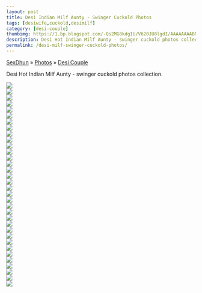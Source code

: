 ```yaml
---
layout: post
title: Desi Indian Milf Aunty - Swinger Cuckold Photos
tags: [desiwife,cuckold,desimilf]
category: [desi-couple]
thumbimg: https://1.bp.blogspot.com/-Qs2MG8kdgIU/V620JU8lgdI/AAAAAAAABNc/zD0K_9wyf2o9fPZJ86SEj6o6wPB_uBdgQCLcB/s200/Desi%2Bindian%2Bmilf%2Baunty%2B-%2Bswinger%2Bcuckold%2Bphotos%2B%25281%2529.jpg
description: Desi Hot Indian Milf Aunty - swinger cuckold photos collection.
permalink: /desi-milf-swinger-cuckold-photos/
---
```


<div class="breadcrumb">
<span itemscope='itemscope' itemtype='http://data-vocabulary.org/Breadcrumb'><a href="/" itemprop="url"><span title="SexDhun" itemprop='title'>SexDhun</span></a></span>
<span itemscope='itemscope' itemtype='http://data-vocabulary.org/Breadcrumb'>&#187; <a href="/photos/" itemprop="url"><span title="Photos" itemprop='title'>Photos</span></a></span>
<span itemscope='itemscope' itemtype='http://data-vocabulary.org/Breadcrumb'>&#187; <a href="/photos/desi-couple/" itemprop="url"><span title="Desi Couple" itemprop='title'>Desi Couple</span></a></span>
</div>

Desi Hot Indian Milf Aunty - swinger cuckold photos collection.

<a href="https://1.bp.blogspot.com/-Qs2MG8kdgIU/V620JU8lgdI/AAAAAAAABNc/zD0K_9wyf2o9fPZJ86SEj6o6wPB_uBdgQCLcB/s1600/Desi%2Bindian%2Bmilf%2Baunty%2B-%2Bswinger%2Bcuckold%2Bphotos%2B%25281%2529.jpg"><img class="img-responsive" src="https://1.bp.blogspot.com/-Qs2MG8kdgIU/V620JU8lgdI/AAAAAAAABNc/zD0K_9wyf2o9fPZJ86SEj6o6wPB_uBdgQCLcB/s320/Desi%2Bindian%2Bmilf%2Baunty%2B-%2Bswinger%2Bcuckold%2Bphotos%2B%25281%2529.jpg"/></a><br/>
<a href="https://4.bp.blogspot.com/-9iDVxiZtQ_s/V620PFf__kI/AAAAAAAABOA/NSYQwhhbETYQsxW7vFidiKHhNMp5q4rBACLcB/s1600/Desi%2Bindian%2Bmilf%2Baunty%2B-%2Bswinger%2Bcuckold%2Bphotos%2B%25282%2529.jpg"><img class="img-responsive" src="https://4.bp.blogspot.com/-9iDVxiZtQ_s/V620PFf__kI/AAAAAAAABOA/NSYQwhhbETYQsxW7vFidiKHhNMp5q4rBACLcB/s320/Desi%2Bindian%2Bmilf%2Baunty%2B-%2Bswinger%2Bcuckold%2Bphotos%2B%25282%2529.jpg"/></a><br/>
<a href="https://2.bp.blogspot.com/-7_5Alc6RrcY/V620R8JnBUI/AAAAAAAABOs/1rI-TWXiJyQ0dW-HfUHyTgPHtlArAcVeQCLcB/s1600/Desi%2Bindian%2Bmilf%2Baunty%2B-%2Bswinger%2Bcuckold%2Bphotos%2B%25283%2529.jpg"><img class="img-responsive" src="https://2.bp.blogspot.com/-7_5Alc6RrcY/V620R8JnBUI/AAAAAAAABOs/1rI-TWXiJyQ0dW-HfUHyTgPHtlArAcVeQCLcB/s320/Desi%2Bindian%2Bmilf%2Baunty%2B-%2Bswinger%2Bcuckold%2Bphotos%2B%25283%2529.jpg"/></a><br/>
<a href="https://4.bp.blogspot.com/-2mXOEIKDC8M/V620TiS3HWI/AAAAAAAABPI/ob2Eqv5HMww-GyUZ82qbtiltd6DLIBd1QCLcB/s1600/Desi%2Bindian%2Bmilf%2Baunty%2B-%2Bswinger%2Bcuckold%2Bphotos%2B%25284%2529.jpg"><img class="img-responsive" src="https://4.bp.blogspot.com/-2mXOEIKDC8M/V620TiS3HWI/AAAAAAAABPI/ob2Eqv5HMww-GyUZ82qbtiltd6DLIBd1QCLcB/s320/Desi%2Bindian%2Bmilf%2Baunty%2B-%2Bswinger%2Bcuckold%2Bphotos%2B%25284%2529.jpg"/></a><br/>
<a href="https://3.bp.blogspot.com/-R_SUNNQqmYA/V620TiSpiTI/AAAAAAAABPE/v0PueCADCM8iOrhHfwqrt-xPTmkR236YQCLcB/s1600/Desi%2Bindian%2Bmilf%2Baunty%2B-%2Bswinger%2Bcuckold%2Bphotos%2B%25285%2529.jpg"><img class="img-responsive" src="https://3.bp.blogspot.com/-R_SUNNQqmYA/V620TiSpiTI/AAAAAAAABPE/v0PueCADCM8iOrhHfwqrt-xPTmkR236YQCLcB/s320/Desi%2Bindian%2Bmilf%2Baunty%2B-%2Bswinger%2Bcuckold%2Bphotos%2B%25285%2529.jpg"/></a><br/>
<a href="https://3.bp.blogspot.com/-yhtsKN5eruA/V620TytRIkI/AAAAAAAABPM/RNiKbNmoH5Usq982zD9QFv-C0DwW6ZoOwCLcB/s1600/Desi%2Bindian%2Bmilf%2Baunty%2B-%2Bswinger%2Bcuckold%2Bphotos%2B%25286%2529.jpg"><img class="img-responsive" src="https://3.bp.blogspot.com/-yhtsKN5eruA/V620TytRIkI/AAAAAAAABPM/RNiKbNmoH5Usq982zD9QFv-C0DwW6ZoOwCLcB/s320/Desi%2Bindian%2Bmilf%2Baunty%2B-%2Bswinger%2Bcuckold%2Bphotos%2B%25286%2529.jpg"/></a><br/>
<a href="https://3.bp.blogspot.com/-73zVncNpdAw/V620UDH-9bI/AAAAAAAABPQ/q_pniYMDKmghMezt0Yli1DrT0iaZFtXeACLcB/s1600/Desi%2Bindian%2Bmilf%2Baunty%2B-%2Bswinger%2Bcuckold%2Bphotos%2B%25287%2529.jpg"><img class="img-responsive" src="https://3.bp.blogspot.com/-73zVncNpdAw/V620UDH-9bI/AAAAAAAABPQ/q_pniYMDKmghMezt0Yli1DrT0iaZFtXeACLcB/s320/Desi%2Bindian%2Bmilf%2Baunty%2B-%2Bswinger%2Bcuckold%2Bphotos%2B%25287%2529.jpg"/></a><br/>
<a href="https://2.bp.blogspot.com/-V9oAd68ncvo/V620USQrlfI/AAAAAAAABPU/EEgsotDr7VEOnmr-IXaKVYaAww7MLv4fQCLcB/s1600/Desi%2Bindian%2Bmilf%2Baunty%2B-%2Bswinger%2Bcuckold%2Bphotos%2B%25288%2529.jpg"><img class="img-responsive" src="https://2.bp.blogspot.com/-V9oAd68ncvo/V620USQrlfI/AAAAAAAABPU/EEgsotDr7VEOnmr-IXaKVYaAww7MLv4fQCLcB/s320/Desi%2Bindian%2Bmilf%2Baunty%2B-%2Bswinger%2Bcuckold%2Bphotos%2B%25288%2529.jpg"/></a><br/>
<a href="https://3.bp.blogspot.com/-2YxuF6t247U/V620UvrENmI/AAAAAAAABPY/l6pAJBswHYED4R9tRShLv5NiF2EtipukgCLcB/s1600/Desi%2Bindian%2Bmilf%2Baunty%2B-%2Bswinger%2Bcuckold%2Bphotos%2B%25289%2529.jpg"><img class="img-responsive" src="https://3.bp.blogspot.com/-2YxuF6t247U/V620UvrENmI/AAAAAAAABPY/l6pAJBswHYED4R9tRShLv5NiF2EtipukgCLcB/s320/Desi%2Bindian%2Bmilf%2Baunty%2B-%2Bswinger%2Bcuckold%2Bphotos%2B%25289%2529.jpg"/></a><br/>
<a href="https://3.bp.blogspot.com/-mTVYV3-qhhk/V620JI3sn1I/AAAAAAAABNU/iLBpQ-Tx2-g5I4g5r-P_zWCqnLSQP0E3gCLcB/s1600/Desi%2Bindian%2Bmilf%2Baunty%2B-%2Bswinger%2Bcuckold%2Bphotos%2B%252810%2529.jpg"><img class="img-responsive" src="https://3.bp.blogspot.com/-mTVYV3-qhhk/V620JI3sn1I/AAAAAAAABNU/iLBpQ-Tx2-g5I4g5r-P_zWCqnLSQP0E3gCLcB/s320/Desi%2Bindian%2Bmilf%2Baunty%2B-%2Bswinger%2Bcuckold%2Bphotos%2B%252810%2529.jpg"/></a><br/>
<a href="https://3.bp.blogspot.com/-zRoQVB7uAks/V620JW2IFtI/AAAAAAAABNY/RG-2PJycDQc2RHMprkJOkZumK88_xA0AACLcB/s1600/Desi%2Bindian%2Bmilf%2Baunty%2B-%2Bswinger%2Bcuckold%2Bphotos%2B%252811%2529.jpg"><img class="img-responsive" src="https://3.bp.blogspot.com/-zRoQVB7uAks/V620JW2IFtI/AAAAAAAABNY/RG-2PJycDQc2RHMprkJOkZumK88_xA0AACLcB/s320/Desi%2Bindian%2Bmilf%2Baunty%2B-%2Bswinger%2Bcuckold%2Bphotos%2B%252811%2529.jpg"/></a><br/>
<a href="https://3.bp.blogspot.com/-xTfPJT5lfF4/V620NqTEcVI/AAAAAAAABNo/f5wEbbHu0JgOe31gBHuzbb-GO0Fmvn-PQCLcB/s1600/Desi%2Bindian%2Bmilf%2Baunty%2B-%2Bswinger%2Bcuckold%2Bphotos%2B%252812%2529.jpg"><img class="img-responsive" src="https://3.bp.blogspot.com/-xTfPJT5lfF4/V620NqTEcVI/AAAAAAAABNo/f5wEbbHu0JgOe31gBHuzbb-GO0Fmvn-PQCLcB/s320/Desi%2Bindian%2Bmilf%2Baunty%2B-%2Bswinger%2Bcuckold%2Bphotos%2B%252812%2529.jpg" /></a><br/>
<a href="https://2.bp.blogspot.com/-_r2J10NhSJY/V620NTOskNI/AAAAAAAABNg/mgAhapVflAEwMwLV042NDP4thx29rU8TgCLcB/s1600/Desi%2Bindian%2Bmilf%2Baunty%2B-%2Bswinger%2Bcuckold%2Bphotos%2B%252813%2529.jpg"><img class="img-responsive" src="https://2.bp.blogspot.com/-_r2J10NhSJY/V620NTOskNI/AAAAAAAABNg/mgAhapVflAEwMwLV042NDP4thx29rU8TgCLcB/s320/Desi%2Bindian%2Bmilf%2Baunty%2B-%2Bswinger%2Bcuckold%2Bphotos%2B%252813%2529.jpg" /></a><br/>
<a href="https://2.bp.blogspot.com/-pUul0rLUDPI/V620Nf1yreI/AAAAAAAABNk/ibS2vT8OdbYI30ORtctm1QwkvghREllswCLcB/s1600/Desi%2Bindian%2Bmilf%2Baunty%2B-%2Bswinger%2Bcuckold%2Bphotos%2B%252814%2529.jpg"><img class="img-responsive" src="https://2.bp.blogspot.com/-pUul0rLUDPI/V620Nf1yreI/AAAAAAAABNk/ibS2vT8OdbYI30ORtctm1QwkvghREllswCLcB/s320/Desi%2Bindian%2Bmilf%2Baunty%2B-%2Bswinger%2Bcuckold%2Bphotos%2B%252814%2529.jpg" /></a><br/>
<a href="https://4.bp.blogspot.com/-wB9X-3xqdks/V620OOn71TI/AAAAAAAABNs/xB_tjWZrY6I1S5qxCXVqnspVfRPsNFU6QCLcB/s1600/Desi%2Bindian%2Bmilf%2Baunty%2B-%2Bswinger%2Bcuckold%2Bphotos%2B%252815%2529.jpg"><img class="img-responsive" src="https://4.bp.blogspot.com/-wB9X-3xqdks/V620OOn71TI/AAAAAAAABNs/xB_tjWZrY6I1S5qxCXVqnspVfRPsNFU6QCLcB/s320/Desi%2Bindian%2Bmilf%2Baunty%2B-%2Bswinger%2Bcuckold%2Bphotos%2B%252815%2529.jpg" /></a><br/>
<a href="https://4.bp.blogspot.com/-xbmSxN8WQ10/V620OSF-R4I/AAAAAAAABN0/H1thVL00BpMsNDPGn2ZDnN7cMtGEncyoQCLcB/s1600/Desi%2Bindian%2Bmilf%2Baunty%2B-%2Bswinger%2Bcuckold%2Bphotos%2B%252816%2529.jpg"><img class="img-responsive" src="https://4.bp.blogspot.com/-xbmSxN8WQ10/V620OSF-R4I/AAAAAAAABN0/H1thVL00BpMsNDPGn2ZDnN7cMtGEncyoQCLcB/s320/Desi%2Bindian%2Bmilf%2Baunty%2B-%2Bswinger%2Bcuckold%2Bphotos%2B%252816%2529.jpg" /></a><br/>
<a href="https://3.bp.blogspot.com/-WTTNTbN-Wns/V620OSb-ckI/AAAAAAAABNw/QDRbEGytGpEr_GPiWamn8Wu4g0pKvI8OwCLcB/s1600/Desi%2Bindian%2Bmilf%2Baunty%2B-%2Bswinger%2Bcuckold%2Bphotos%2B%252817%2529.jpg"><img class="img-responsive" src="https://3.bp.blogspot.com/-WTTNTbN-Wns/V620OSb-ckI/AAAAAAAABNw/QDRbEGytGpEr_GPiWamn8Wu4g0pKvI8OwCLcB/s320/Desi%2Bindian%2Bmilf%2Baunty%2B-%2Bswinger%2Bcuckold%2Bphotos%2B%252817%2529.jpg" /></a><br/>
<a href="https://3.bp.blogspot.com/-CUhDMIAUkDg/V620Om07xHI/AAAAAAAABN4/1bHgMJGkcHcFclGW6zggqW55C813mj1kwCLcB/s1600/Desi%2Bindian%2Bmilf%2Baunty%2B-%2Bswinger%2Bcuckold%2Bphotos%2B%252818%2529.jpg"><img class="img-responsive" src="https://3.bp.blogspot.com/-CUhDMIAUkDg/V620Om07xHI/AAAAAAAABN4/1bHgMJGkcHcFclGW6zggqW55C813mj1kwCLcB/s320/Desi%2Bindian%2Bmilf%2Baunty%2B-%2Bswinger%2Bcuckold%2Bphotos%2B%252818%2529.jpg" /></a><br/>
<a href="https://1.bp.blogspot.com/-9f0E-MXEgZg/V620O73z2dI/AAAAAAAABN8/3fvKdGdUnH0vy9Yedh-dAd6KHn_nzDw-ACLcB/s1600/Desi%2Bindian%2Bmilf%2Baunty%2B-%2Bswinger%2Bcuckold%2Bphotos%2B%252819%2529.jpg"><img class="img-responsive" src="https://1.bp.blogspot.com/-9f0E-MXEgZg/V620O73z2dI/AAAAAAAABN8/3fvKdGdUnH0vy9Yedh-dAd6KHn_nzDw-ACLcB/s320/Desi%2Bindian%2Bmilf%2Baunty%2B-%2Bswinger%2Bcuckold%2Bphotos%2B%252819%2529.jpg"/></a><br/>
<a href="https://1.bp.blogspot.com/-RchzoV7i2eA/V620PdVbs3I/AAAAAAAABOE/0Ob4FdsugAEkmKY6Tr-YjAQMKi4p_krwACLcB/s1600/Desi%2Bindian%2Bmilf%2Baunty%2B-%2Bswinger%2Bcuckold%2Bphotos%2B%252820%2529.jpg"><img class="img-responsive" src="https://1.bp.blogspot.com/-RchzoV7i2eA/V620PdVbs3I/AAAAAAAABOE/0Ob4FdsugAEkmKY6Tr-YjAQMKi4p_krwACLcB/s320/Desi%2Bindian%2Bmilf%2Baunty%2B-%2Bswinger%2Bcuckold%2Bphotos%2B%252820%2529.jpg"/></a><br/>
<a href="https://2.bp.blogspot.com/-haYj1qcwK20/V620PpxXvzI/AAAAAAAABOI/YBlTEXAbEeUOmbUOqg9Ra7AsevlZ2omCACLcB/s1600/Desi%2Bindian%2Bmilf%2Baunty%2B-%2Bswinger%2Bcuckold%2Bphotos%2B%252821%2529.jpg"><img class="img-responsive" src="https://2.bp.blogspot.com/-haYj1qcwK20/V620PpxXvzI/AAAAAAAABOI/YBlTEXAbEeUOmbUOqg9Ra7AsevlZ2omCACLcB/s320/Desi%2Bindian%2Bmilf%2Baunty%2B-%2Bswinger%2Bcuckold%2Bphotos%2B%252821%2529.jpg" /></a><br/>
<a href="https://1.bp.blogspot.com/-pvlK6OBmQSI/V620P-UJK4I/AAAAAAAABOM/HtONy-1qwQUl1K728mMM4GXRh-ErMInhACLcB/s1600/Desi%2Bindian%2Bmilf%2Baunty%2B-%2Bswinger%2Bcuckold%2Bphotos%2B%252822%2529.jpg"><img class="img-responsive" src="https://1.bp.blogspot.com/-pvlK6OBmQSI/V620P-UJK4I/AAAAAAAABOM/HtONy-1qwQUl1K728mMM4GXRh-ErMInhACLcB/s320/Desi%2Bindian%2Bmilf%2Baunty%2B-%2Bswinger%2Bcuckold%2Bphotos%2B%252822%2529.jpg" /></a><br/>
<a href="https://3.bp.blogspot.com/-QjlZDDkqHfg/V620QKH2csI/AAAAAAAABOQ/DbzCKzZ4JkUMq7YziLphV32elF2QTIOCgCLcB/s1600/Desi%2Bindian%2Bmilf%2Baunty%2B-%2Bswinger%2Bcuckold%2Bphotos%2B%252823%2529.jpg"><img class="img-responsive" src="https://3.bp.blogspot.com/-QjlZDDkqHfg/V620QKH2csI/AAAAAAAABOQ/DbzCKzZ4JkUMq7YziLphV32elF2QTIOCgCLcB/s320/Desi%2Bindian%2Bmilf%2Baunty%2B-%2Bswinger%2Bcuckold%2Bphotos%2B%252823%2529.jpg"/></a><br/>
<a href="https://3.bp.blogspot.com/-rjbRvJeTv84/V620QSuc6nI/AAAAAAAABOU/b8qq27-ZqygMSWVgDGxNEiS7ginEzffTQCLcB/s1600/Desi%2Bindian%2Bmilf%2Baunty%2B-%2Bswinger%2Bcuckold%2Bphotos%2B%252824%2529.jpg"><img class="img-responsive" src="https://3.bp.blogspot.com/-rjbRvJeTv84/V620QSuc6nI/AAAAAAAABOU/b8qq27-ZqygMSWVgDGxNEiS7ginEzffTQCLcB/s320/Desi%2Bindian%2Bmilf%2Baunty%2B-%2Bswinger%2Bcuckold%2Bphotos%2B%252824%2529.jpg" /></a><br/>
<a href="https://2.bp.blogspot.com/-b9jQtOFbbvI/V620QsVw5oI/AAAAAAAABOY/Clf-nPeIWgophCxg_geyXG2YDut9Df6hwCLcB/s1600/Desi%2Bindian%2Bmilf%2Baunty%2B-%2Bswinger%2Bcuckold%2Bphotos%2B%252825%2529.jpg"><img class="img-responsive" src="https://2.bp.blogspot.com/-b9jQtOFbbvI/V620QsVw5oI/AAAAAAAABOY/Clf-nPeIWgophCxg_geyXG2YDut9Df6hwCLcB/s320/Desi%2Bindian%2Bmilf%2Baunty%2B-%2Bswinger%2Bcuckold%2Bphotos%2B%252825%2529.jpg"/></a><br/>
<a href="https://3.bp.blogspot.com/-yb1RamD2ahY/V620Q3FagXI/AAAAAAAABOc/Tm9zbofcqwg7mkMXXyTP5uopGdlkF0dEACLcB/s1600/Desi%2Bindian%2Bmilf%2Baunty%2B-%2Bswinger%2Bcuckold%2Bphotos%2B%252826%2529.jpg"><img class="img-responsive" src="https://3.bp.blogspot.com/-yb1RamD2ahY/V620Q3FagXI/AAAAAAAABOc/Tm9zbofcqwg7mkMXXyTP5uopGdlkF0dEACLcB/s320/Desi%2Bindian%2Bmilf%2Baunty%2B-%2Bswinger%2Bcuckold%2Bphotos%2B%252826%2529.jpg" /></a><br/>
<a href="https://2.bp.blogspot.com/-R397bXOFSg4/V620RIZ8YmI/AAAAAAAABOg/AIZYghgZWFMx9GQd83Y_vwh6mCZtNUa1gCLcB/s1600/Desi%2Bindian%2Bmilf%2Baunty%2B-%2Bswinger%2Bcuckold%2Bphotos%2B%252827%2529.jpg"><img class="img-responsive" src="https://2.bp.blogspot.com/-R397bXOFSg4/V620RIZ8YmI/AAAAAAAABOg/AIZYghgZWFMx9GQd83Y_vwh6mCZtNUa1gCLcB/s320/Desi%2Bindian%2Bmilf%2Baunty%2B-%2Bswinger%2Bcuckold%2Bphotos%2B%252827%2529.jpg"/></a><br/>
<a href="https://3.bp.blogspot.com/-I3rP7W9UcHQ/V620RVM8LwI/AAAAAAAABOk/0rrA627i6iU5LceZDO7lQYwo2XlE3lp8gCLcB/s1600/Desi%2Bindian%2Bmilf%2Baunty%2B-%2Bswinger%2Bcuckold%2Bphotos%2B%252828%2529.jpg"><img class="img-responsive" src="https://3.bp.blogspot.com/-I3rP7W9UcHQ/V620RVM8LwI/AAAAAAAABOk/0rrA627i6iU5LceZDO7lQYwo2XlE3lp8gCLcB/s320/Desi%2Bindian%2Bmilf%2Baunty%2B-%2Bswinger%2Bcuckold%2Bphotos%2B%252828%2529.jpg"/></a><br/>
<a href="https://3.bp.blogspot.com/-RY3Nyr8ymNQ/V620RhrQLhI/AAAAAAAABOo/wubbEylzdpkhVTyld2WujhW5iJoQ5p1EgCLcB/s1600/Desi%2Bindian%2Bmilf%2Baunty%2B-%2Bswinger%2Bcuckold%2Bphotos%2B%252829%2529.jpg"><img class="img-responsive" src="https://3.bp.blogspot.com/-RY3Nyr8ymNQ/V620RhrQLhI/AAAAAAAABOo/wubbEylzdpkhVTyld2WujhW5iJoQ5p1EgCLcB/s320/Desi%2Bindian%2Bmilf%2Baunty%2B-%2Bswinger%2Bcuckold%2Bphotos%2B%252829%2529.jpg"/></a><br/>
<a href="https://2.bp.blogspot.com/-6e-FaYua1w4/V620SJb7fNI/AAAAAAAABOw/ztlE7W_k69sSmJSUb6zKzJROwkfJmIs4wCLcB/s1600/Desi%2Bindian%2Bmilf%2Baunty%2B-%2Bswinger%2Bcuckold%2Bphotos%2B%252830%2529.jpg"><img class="img-responsive" src="https://2.bp.blogspot.com/-6e-FaYua1w4/V620SJb7fNI/AAAAAAAABOw/ztlE7W_k69sSmJSUb6zKzJROwkfJmIs4wCLcB/s320/Desi%2Bindian%2Bmilf%2Baunty%2B-%2Bswinger%2Bcuckold%2Bphotos%2B%252830%2529.jpg"/></a><br/>
<a href="https://3.bp.blogspot.com/-ZcttS_-Tv7E/V620SuD5eKI/AAAAAAAABO4/xlct9CXwgzgmqaB1lKsPYHYAYa7iOIz3ACLcB/s1600/Desi%2Bindian%2Bmilf%2Baunty%2B-%2Bswinger%2Bcuckold%2Bphotos%2B%252831%2529.jpg"><img class="img-responsive" src="https://3.bp.blogspot.com/-ZcttS_-Tv7E/V620SuD5eKI/AAAAAAAABO4/xlct9CXwgzgmqaB1lKsPYHYAYa7iOIz3ACLcB/s320/Desi%2Bindian%2Bmilf%2Baunty%2B-%2Bswinger%2Bcuckold%2Bphotos%2B%252831%2529.jpg" /></a><br/>
<a href="https://4.bp.blogspot.com/-5YQJJMJzKMY/V620Sk4nxFI/AAAAAAAABO0/87DUVM-FUUYmrfbZYa01Sq1EKzDu2ztsgCLcB/s1600/Desi%2Bindian%2Bmilf%2Baunty%2B-%2Bswinger%2Bcuckold%2Bphotos%2B%252832%2529.jpg"><img class="img-responsive" src="https://4.bp.blogspot.com/-5YQJJMJzKMY/V620Sk4nxFI/AAAAAAAABO0/87DUVM-FUUYmrfbZYa01Sq1EKzDu2ztsgCLcB/s320/Desi%2Bindian%2Bmilf%2Baunty%2B-%2Bswinger%2Bcuckold%2Bphotos%2B%252832%2529.jpg" /></a><br/>
<a href="https://2.bp.blogspot.com/-bnsjsfxWWbM/V620SntxphI/AAAAAAAABO8/6N4k0C-3sSIL2MWeobPlJ03OjZji0pHtwCLcB/s1600/Desi%2Bindian%2Bmilf%2Baunty%2B-%2Bswinger%2Bcuckold%2Bphotos%2B%252833%2529.jpg"><img class="img-responsive" src="https://2.bp.blogspot.com/-bnsjsfxWWbM/V620SntxphI/AAAAAAAABO8/6N4k0C-3sSIL2MWeobPlJ03OjZji0pHtwCLcB/s320/Desi%2Bindian%2Bmilf%2Baunty%2B-%2Bswinger%2Bcuckold%2Bphotos%2B%252833%2529.jpg"/></a><br/>
<a href="https://3.bp.blogspot.com/-Pfz6te-w2kA/V620TBSNq7I/AAAAAAAABPA/-PpRKZphNoYh7xze3uPPEVj4fK5cisTVwCLcB/s1600/Desi%2Bindian%2Bmilf%2Baunty%2B-%2Bswinger%2Bcuckold%2Bphotos%2B%252834%2529.jpg"><img class="img-responsive" src="https://3.bp.blogspot.com/-Pfz6te-w2kA/V620TBSNq7I/AAAAAAAABPA/-PpRKZphNoYh7xze3uPPEVj4fK5cisTVwCLcB/s320/Desi%2Bindian%2Bmilf%2Baunty%2B-%2Bswinger%2Bcuckold%2Bphotos%2B%252834%2529.jpg" /></a><br/>

